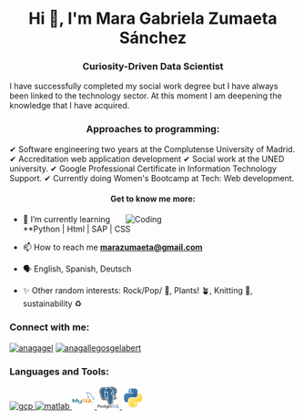 <h1 align="center">Hi 👋, I'm Mara Gabriela Zumaeta Sánchez</h1>
<h3 align="center">Curiosity-Driven Data Scientist</h3>

I have successfully completed my social work degree but I have always been linked to the technology sector.
At this moment I am deepening the knowledge that I have acquired.


<h3 align="center">Approaches to programming:</h3>

✔ Software engineering two years at the Complutense University of Madrid.
✔ Accreditation web application development
✔ Social work at the UNED university.
✔ Google Professional Certificate in Information Technology Support.
✔ Currently doing Women's Bootcamp at Tech: Web development.

<h4 align="center">Get to know me more:</h4>
<img align="right" alt="Coding" width="300" src=https://cdn.dribbble.com/users/331265/screenshots/2498700/ana-d-small.gif>

- 🌱 I’m currently learning **Python | Html | SAP | CSS

- 📫 How to reach me **marazumaeta@gmail.com**

- 🗣️ English, Spanish, Deutsch
- ✨ Other random interests: Rock/Pop/ 🎸, Plants! 🪴, Knitting 🧶, sustainability ♻️

<h3 align="left">Connect with me:</h3>
<p align="left">
<a href="https://twitter.com/anagagel" target="blank"><img align="center" src="https://raw.githubusercontent.com/rahuldkjain/github-profile-readme-generator/master/src/images/icons/Social/twitter.svg" alt="anagagel" height="30" width="40" /></a>
<a href="https://linkedin.com/in/anagallegosgelabert" target="blank"><img align="center" src="https://raw.githubusercontent.com/rahuldkjain/github-profile-readme-generator/master/src/images/icons/Social/linked-in-alt.svg" alt="anagallegosgelabert" height="30" width="40" /></a>
</p>

<h3 align="left">Languages and Tools:</h3>
<p align="left"> <a href="https://cloud.google.com" target="_blank" rel="noreferrer"> <img src="https://www.vectorlogo.zone/logos/google_cloud/google_cloud-icon.svg" alt="gcp" width="40" height="40"/> </a> <a href="https://www.mathworks.com/" target="_blank" rel="noreferrer"> <img src="https://upload.wikimedia.org/wikipedia/commons/2/21/Matlab_Logo.png" alt="matlab" width="40" height="40"/> </a> <a href="https://www.mysql.com/" target="_blank" rel="noreferrer"> <img src="https://raw.githubusercontent.com/devicons/devicon/master/icons/mysql/mysql-original-wordmark.svg" alt="mysql" width="40" height="40"/> </a> <a href="https://www.postgresql.org" target="_blank" rel="noreferrer"> <img src="https://raw.githubusercontent.com/devicons/devicon/master/icons/postgresql/postgresql-original-wordmark.svg" alt="postgresql" width="40" height="40"/> </a> <a href="https://www.python.org" target="_blank" rel="noreferrer"> <img src="https://raw.githubusercontent.com/devicons/devicon/master/icons/python/python-original.svg" alt="python" width="40" height="40"/> </a> </p>
